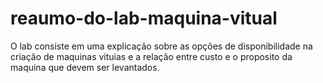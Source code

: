 # reaumo-do-lab-maquina-vitual

O lab consiste  em uma explicação sobre as opções de disponibilidade na criação de maquinas vituias e a relação entre custo e o proposito da maquina que devem ser levantados.
